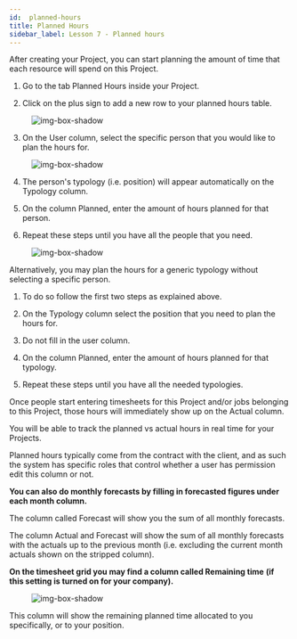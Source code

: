 ```yaml
---
id:  planned-hours
title: Planned Hours
sidebar_label: Lesson 7 - Planned hours
---
```


After creating your Project, you can start planning the amount of time that each resource will spend on this Project.

1. Go to the tab Planned Hours inside your Project.

2. Click on the plus sign to add a new row to your planned hours table.

<figure>

![img-box-shadow](/img/university/project-management/project-management-lesson7-1.png)
<figcaption></figcaption>
</figure>

3. On the User column, select the specific person that you would like to plan the hours for.

<figure>

![img-box-shadow](/img/university/project-management/project-management-lesson7-2.png)
<figcaption></figcaption>
</figure>

4. The person's typology (i.e. position) will appear automatically on the Typology column.

5. On the column Planned, enter the amount of hours planned for that person.

6. Repeat these steps until you have all the people that you need.

<figure>

![img-box-shadow](/img/university/project-management/project-management-lesson7-3.png)
<figcaption></figcaption>
</figure>

Alternatively, you may plan the hours for a generic typology without selecting a specific person.

1. To do so follow the first two steps as explained above.

2. On the Typology column select the position that you need to plan the hours for.

3. Do not fill in the user column.

4. On the column Planned, enter the amount of hours planned for that typology.

5. Repeat these steps until you have all the needed typologies.

Once people start entering timesheets for this Project and/or jobs belonging to this Project, those hours will immediately show up on the Actual column. 

You will be able to track the planned vs actual hours in real time for your Projects.

Planned hours typically come from the contract with the client, and as such the system has specific roles that control whether a user has permission edit this column or not.

**You can also do monthly forecasts by filling in forecasted figures under each month column.**

The column called Forecast will show you the sum of all monthly forecasts.

The column Actual and Forecast will show the sum of all monthly forecasts with the actuals up to the previous month (i.e. excluding the current month actuals shown on the stripped column).

**On the timesheet grid you may find a column called Remaining time**
**(if this setting is turned on for your company).**

<figure>

![img-box-shadow](/img/university/project-management/project-management-lesson7-4.png)
<figcaption></figcaption>
</figure>

This column will show the remaining planned time allocated to you specifically, or to your position.
